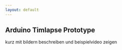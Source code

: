 ```yaml
---
layout: default
---
```


## Arduino Timlapse Prototype

kurz mit bildern beschreiben und beispielvideo zeigen
